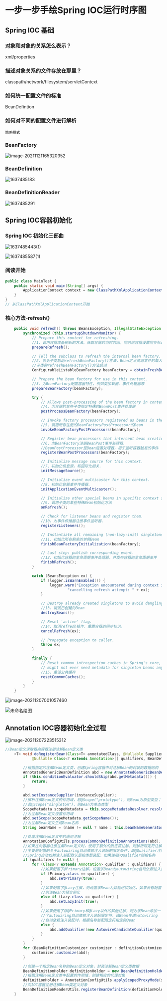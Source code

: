 # 一步一步手绘Spring IOC运行时序图

## Spring IOC 基础

### 对象和对象的关系怎么表示？

xml/properties

### 描述对象关系的文件存放在那里？

classpath/network/filesystem/servletContext

### 如何统一配置文件的标准

BeanDefintion

### 如何对不同的配置文件进行解析

`策略模式`

### BeanFactory

![image-20211121165320352](https://new-blog-1251602255.cos.ap-shanghai.myqcloud.com/img/1637484819.jpg)

### BeanDefinition

![1637485183](https://new-blog-1251602255.cos.ap-shanghai.myqcloud.com/img/1637485183.jpg)

### BeanDefinitionReader

![1637485291](https://new-blog-1251602255.cos.ap-shanghai.myqcloud.com/img/1637485291.jpg)

## Spring IOC容器初始化

### Spring IOC 初始化三部曲

![1637485443(1)](https://new-blog-1251602255.cos.ap-shanghai.myqcloud.com/img/1637485443(1).jpg)

![1637485587(1)](https://new-blog-1251602255.cos.ap-shanghai.myqcloud.com/img/1637485587(1).jpg)

### 阅读开始

```java
public class MainTest {
    public static void main(String[] args) {
        ApplicationContext context = new ClassPathXmlApplicationContext("application.xml");
    }
}
// 从ClassPathXmlApplicationContext开始
```

### 核心方法-refresh()

```java
	public void refresh() throws BeansException, IllegalStateException {
		synchronized (this.startupShutdownMonitor) {
			// Prepare this context for refreshing.
			//1、调用容器准备刷新的方法，获取容器的当时时间，同时给容器设置同步标识
			prepareRefresh();

			// Tell the subclass to refresh the internal bean factory.
			//2、告诉子类启动refreshBeanFactory()方法，Bean定义资源文件的载入从
			//子类的refreshBeanFactory()方法启动
			ConfigurableListableBeanFactory beanFactory = obtainFreshBeanFactory();

			// Prepare the bean factory for use in this context.
			//3、为BeanFactory配置容器特性，例如类加载器、事件处理器等
			prepareBeanFactory(beanFactory);

			try {
				// Allows post-processing of the bean factory in context subclasses.
				//4、为容器的某些子类指定特殊的BeanPost事件处理器
				postProcessBeanFactory(beanFactory);

				// Invoke factory processors registered as beans in the context.
				//5、调用所有注册的BeanFactoryPostProcessor的Bean
				invokeBeanFactoryPostProcessors(beanFactory);

				// Register bean processors that intercept bean creation.
				//6、为BeanFactory注册BeanPost事件处理器.
				//BeanPostProcessor是Bean后置处理器，用于监听容器触发的事件
				registerBeanPostProcessors(beanFactory);

				// Initialize message source for this context.
				//7、初始化信息源，和国际化相关.
				initMessageSource();

				// Initialize event multicaster for this context.
				//8、初始化容器事件传播器.
				initApplicationEventMulticaster();

				// Initialize other special beans in specific context subclasses.
				//9、调用子类的某些特殊Bean初始化方法
				onRefresh();

				// Check for listener beans and register them.
				//10、为事件传播器注册事件监听器.
				registerListeners();

				// Instantiate all remaining (non-lazy-init) singletons.
				//11、初始化所有剩余的单例Bean
				finishBeanFactoryInitialization(beanFactory);

				// Last step: publish corresponding event.
				//12、初始化容器的生命周期事件处理器，并发布容器的生命周期事件
				finishRefresh();
			}

			catch (BeansException ex) {
				if (logger.isWarnEnabled()) {
					logger.warn("Exception encountered during context initialization - " +
							"cancelling refresh attempt: " + ex);
				}

				// Destroy already created singletons to avoid dangling resources.
				//13、销毁已创建的Bean
				destroyBeans();

				// Reset 'active' flag.
				//14、取消refresh操作，重置容器的同步标识。
				cancelRefresh(ex);

				// Propagate exception to caller.
				throw ex;
			}

			finally {
				// Reset common introspection caches in Spring's core, since we
				// might not ever need metadata for singleton beans anymore...
				//15、重设公共缓存
				resetCommonCaches();
			}
		}
	}
```



![image-20211207001057460](https://new-blog-1251602255.cos.ap-shanghai.myqcloud.com/img/image-20211207001057460.png)

![未命名绘图](https://new-blog-1251602255.cos.ap-shanghai.myqcloud.com/img/%E6%9C%AA%E5%91%BD%E5%90%8D%E7%BB%98%E5%9B%BE.png)

## Annotation IOC容器初始化全过程

![image-20211207223515312](https://new-blog-1251602255.cos.ap-shanghai.myqcloud.com/img/image-20211207223515312.png)

```java
//Bean定义读取器向容器注册注解Bean定义类
	<T> void doRegisterBean(Class<T> annotatedClass, @Nullable Supplier<T> instanceSupplier, @Nullable String name,
			@Nullable Class<? extends Annotation>[] qualifiers, BeanDefinitionCustomizer... definitionCustomizers) {

		//根据指定的注解Bean定义类，创建Spring容器中对注解Bean的封装的数据结构
		AnnotatedGenericBeanDefinition abd = new AnnotatedGenericBeanDefinition(annotatedClass);
		if (this.conditionEvaluator.shouldSkip(abd.getMetadata())) {
			return;
		}

		abd.setInstanceSupplier(instanceSupplier);
		//解析注解Bean定义的作用域，若@Scope("prototype")，则Bean为原型类型；
		//若@Scope("singleton")，则Bean为单态类型
		ScopeMetadata scopeMetadata = this.scopeMetadataResolver.resolveScopeMetadata(abd);
		//为注解Bean定义设置作用域
		abd.setScope(scopeMetadata.getScopeName());
		//为注解Bean定义生成Bean名称
		String beanName = (name != null ? name : this.beanNameGenerator.generateBeanName(abd, this.registry));

		//处理注解Bean定义中的通用注解
		AnnotationConfigUtils.processCommonDefinitionAnnotations(abd);
		//如果在向容器注册注解Bean定义时，使用了额外的限定符注解，则解析限定符注解。
		//主要是配置的关于autowiring自动依赖注入装配的限定条件，即@Qualifier注解
		//Spring自动依赖注入装配默认是按类型装配，如果使用@Qualifier则按名称
		if (qualifiers != null) {
			for (Class<? extends Annotation> qualifier : qualifiers) {
				//如果配置了@Primary注解，设置该Bean为autowiring自动依赖注入装//配时的首选
				if (Primary.class == qualifier) {
					abd.setPrimary(true);
				}
				//如果配置了@Lazy注解，则设置该Bean为非延迟初始化，如果没有配置，
				//则该Bean为预实例化
				else if (Lazy.class == qualifier) {
					abd.setLazyInit(true);
				}
				//如果使用了除@Primary和@Lazy以外的其他注解，则为该Bean添加一
				//个autowiring自动依赖注入装配限定符，该Bean在进autowiring
				//自动依赖注入装配时，根据名称装配限定符指定的Bean
				else {
					abd.addQualifier(new AutowireCandidateQualifier(qualifier));
				}
			}
		}
		for (BeanDefinitionCustomizer customizer : definitionCustomizers) {
			customizer.customize(abd);
		}

		//创建一个指定Bean名称的Bean定义对象，封装注解Bean定义类数据
		BeanDefinitionHolder definitionHolder = new BeanDefinitionHolder(abd, beanName);
		//根据注解Bean定义类中配置的作用域，创建相应的代理对象
		definitionHolder = AnnotationConfigUtils.applyScopedProxyMode(scopeMetadata, definitionHolder, this.registry);
		//向IOC容器注册注解Bean类定义对象
		BeanDefinitionReaderUtils.registerBeanDefinition(definitionHolder, this.registry);
	}
